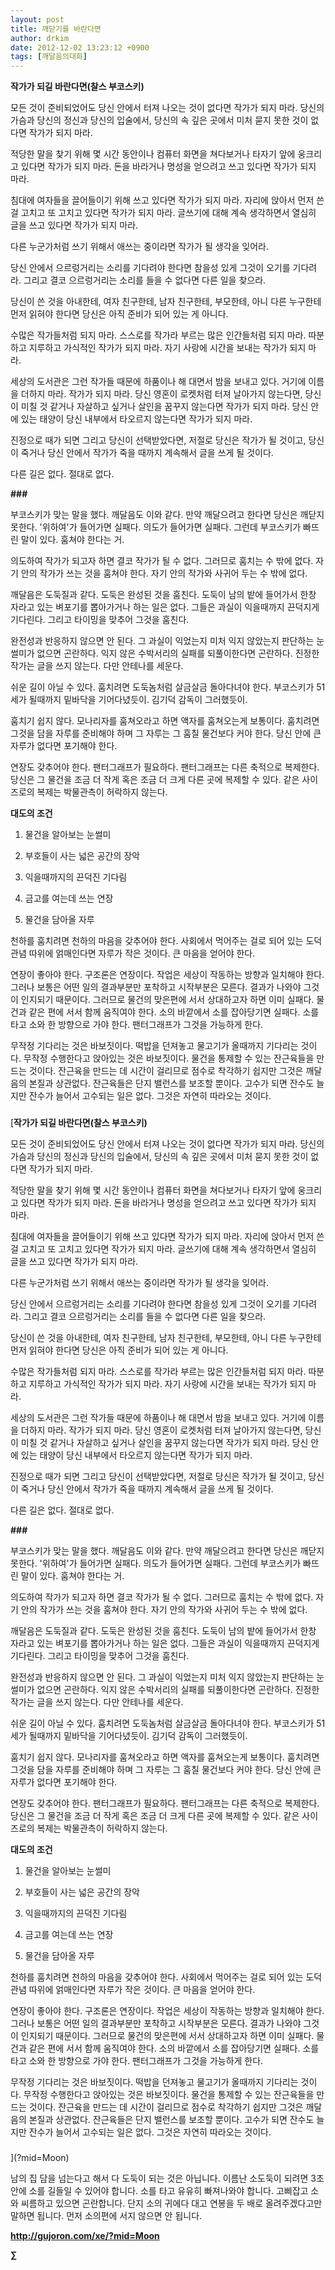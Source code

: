 ```yaml
---
layout: post
title: 깨닫기를 바란다면
author: drkim
date: 2012-12-02 13:23:12 +0900
tags: [깨달음의대화]
---
```

**작가가 되길 바란다면(찰스 부코스키)**

 모든 것이 준비되었어도 당신 안에서 터져 나오는 것이 없다면 작가가 되지 마라. 당신의 가슴과 당신의 정신과 당신의 입술에서, 당신의 속 깊은 곳에서 미처 묻지 못한 것이 없다면 작가가 되지 마라. 

 적당한 말을 찾기 위해 몇 시간 동안이나 컴퓨터 화면을 쳐다보거나 타자기 앞에 웅크리고 있다면 작가가 되지 마라. 돈을 바라거나 명성을 얻으려고 쓰고 있다면 작가가 되지 마라. 

 침대에 여자들을 끌어들이기 위해 쓰고 있다면 작가가 되지 마라. 자리에 앉아서 먼저 쓴 걸 고치고 또 고치고 있다면 작가가 되지 마라. 글쓰기에 대해 계속 생각하면서 열심히 글을 쓰고 있다면 작가가 되지 마라. 

 다른 누군가처럼 쓰기 위해서 애쓰는 중이라면 작가가 될 생각을 잊어라. 

 당신 안에서 으르렁거리는 소리를 기다려야 한다면 참을성 있게 그것이 오기를 기다려라. 그리고 결코 으르렁거리는 소리를 들을 수 없다면 다른 일을 찾으라. 

 당신이 쓴 것을 아내한테, 여자 친구한테, 남자 친구한테, 부모한테, 아니 다른 누구한테 먼저 읽혀야 한다면 당신은 아직 준비가 되어 있는 게 아니다. 

 수많은 작가들처럼 되지 마라. 스스로를 작가라 부르는 많은 인간들처럼 되지 마라. 따분하고 지루하고 가식적인 작가가 되지 마라. 자기 사랑에 시간을 보내는 작가가 되지 마라. 

 세상의 도서관은 그런 작가들 때문에 하품이나 해 대면서 밤을 보내고 있다. 거기에 이름을 더하지 마라. 작가가 되지 마라. 당신 영혼이 로켓처럼 터져 날아가지 않는다면, 당신이 미칠 것 같거나 자살하고 싶거나 살인을 꿈꾸지 않는다면 작가가 되지 마라. 당신 안에 있는 태양이 당신 내부에서 타오르지 않는다면 작가가 되지 마라. 

 진정으로 때가 되면 그리고 당신이 선택받았다면, 저절로 당신은 작가가 될 것이고, 당신이 죽거나 당신 안에서 작가가 죽을 때까지 계속해서 글을 쓰게 될 것이다. 

 다른 길은 없다. 절대로 없다. 



**\###**

 부코스키가 맞는 말을 했다. 깨달음도 이와 같다. 만약 깨달으려고 한다면 당신은 깨닫지 못한다. '위하여'가 들어가면 실패다. 의도가 들어가면 실패다. 그런데 부코스키가 빠뜨린 말이 있다. 훔쳐야 한다는 거. 

 의도하여 작가가 되고자 하면 결코 작가가 될 수 없다. 그러므로 훔치는 수 밖에 없다. 자기 안의 작가가 쓰는 것을 훔쳐야 한다. 자기 안의 작가와 사귀어 두는 수 밖에 없다. 

 깨달음은 도둑질과 같다. 도둑은 완성된 것을 훔친다. 도둑이 남의 밭에 들어가서 한창 자라고 있는 벼포기를 뽑아가거나 하는 일은 없다. 그들은 과실이 익을때까지 끈덕지게 기다린다. 그리고 타이밍을 맞추어 그것을 훔친다. 

 완전성과 반응하지 않으면 안 된다. 그 과실이 익었는지 미처 익지 않았는지 판단하는 눈썰미가 없으면 곤란하다. 익지 않은 수박서리의 실패를 되풀이한다면 곤란하다. 진정한 작가는 글을 쓰지 않는다. 다만 안테나를 세운다. 

 쉬운 길이 아닐 수 있다. 훔치려면 도둑놈처럼 살금살금 돌아다녀야 한다. 부코스키가 51세가 될때까지 밑바닥을 기어다녔듯이. 김기덕 감독이 그러했듯이. 

 훔치기 쉽지 않다. 모나리자를 훔쳐오라고 하면 액자를 훔쳐오는게 보통이다. 훔치려면 그것을 담을 자루를 준비해야 하며 그 자루는 그 훔칠 물건보다 커야 한다. 당신 안에 큰 자루가 없다면 포기해야 한다. 

 연장도 갖추어야 한다. 팬터그래프가 필요하다. 팬터그래프는 다른 축적으로 복제한다. 당신은 그 물건을 조금 더 작게 혹은 조금 더 크게 다른 곳에 복제할 수 있다. 같은 사이즈로의 복제는 박물관측이 허락하지 않는다. 



**대도의 조건**

 1) 물건을 알아보는 눈썰미

    
2) 부호들이 사는 넓은 공간의 장악    
3) 익을때까지의 끈덕진 기다림    
4) 금고를 여는데 쓰는 연장    
5) 물건을 담아올 자루 

 천하를 훔치려면 천하의 마음을 갖추어야 한다. 사회에서 먹어주는 걸로 되어 있는 도덕관념 따위에 얽매인다면 자루가 작은 것이다. 큰 마음을 얻어야 한다. 

 연장이 좋아야 한다. 구조론은 연장이다. 작업은 세상이 작동하는 방향과 일치해야 한다. 그러나 보통은 어떤 일의 결과부분만 포착하고 시작부분은 모른다. 결과가 나와야 그것이 인지되기 때문이다. 그러므로 물건의 맞은편에 서서 상대하고자 하면 이미 실패다. 물건과 같은 편에 서서 함께 움직여야 한다. 소의 바깥에서 소를 잡아당기면 실패다. 소를 타고 소와 한 방향으로 가야 한다. 팬터그래프가 그것을 가능하게 한다. 

 무작정 기다리는 것은 바보짓이다. 떡밥을 던져놓고 물고기가 올때까지 기다리는 것이다. 무작정 수행한다고 앉아있는 것은 바보짓이다. 물건을 통제할 수 있는 잔근육들을 만드는 것이다. 잔근육을 만드는 데 시간이 걸리므로 점수로 착각하기 쉽지만 그것은 깨달음의 본질과 상관없다. 잔근육들은 단지 밸런스를 보조할 뿐이다. 고수가 되면 잔수도 늘지만 잔수가 늘어서 고수되는 일은 없다. 그것은 자연히 따라오는 것이다. 





 ###


  




[**작가가 되길 바란다면(찰스 부코스키)**

 모든 것이 준비되었어도 당신 안에서 터져 나오는 것이 없다면 작가가 되지 마라. 당신의 가슴과 당신의 정신과 당신의 입술에서, 당신의 속 깊은 곳에서 미처 묻지 못한 것이 없다면 작가가 되지 마라. 

 적당한 말을 찾기 위해 몇 시간 동안이나 컴퓨터 화면을 쳐다보거나 타자기 앞에 웅크리고 있다면 작가가 되지 마라. 돈을 바라거나 명성을 얻으려고 쓰고 있다면 작가가 되지 마라. 

 침대에 여자들을 끌어들이기 위해 쓰고 있다면 작가가 되지 마라. 자리에 앉아서 먼저 쓴 걸 고치고 또 고치고 있다면 작가가 되지 마라. 글쓰기에 대해 계속 생각하면서 열심히 글을 쓰고 있다면 작가가 되지 마라. 

 다른 누군가처럼 쓰기 위해서 애쓰는 중이라면 작가가 될 생각을 잊어라. 

 당신 안에서 으르렁거리는 소리를 기다려야 한다면 참을성 있게 그것이 오기를 기다려라. 그리고 결코 으르렁거리는 소리를 들을 수 없다면 다른 일을 찾으라. 

 당신이 쓴 것을 아내한테, 여자 친구한테, 남자 친구한테, 부모한테, 아니 다른 누구한테 먼저 읽혀야 한다면 당신은 아직 준비가 되어 있는 게 아니다. 

 수많은 작가들처럼 되지 마라. 스스로를 작가라 부르는 많은 인간들처럼 되지 마라. 따분하고 지루하고 가식적인 작가가 되지 마라. 자기 사랑에 시간을 보내는 작가가 되지 마라. 

 세상의 도서관은 그런 작가들 때문에 하품이나 해 대면서 밤을 보내고 있다. 거기에 이름을 더하지 마라. 작가가 되지 마라. 당신 영혼이 로켓처럼 터져 날아가지 않는다면, 당신이 미칠 것 같거나 자살하고 싶거나 살인을 꿈꾸지 않는다면 작가가 되지 마라. 당신 안에 있는 태양이 당신 내부에서 타오르지 않는다면 작가가 되지 마라. 

 진정으로 때가 되면 그리고 당신이 선택받았다면, 저절로 당신은 작가가 될 것이고, 당신이 죽거나 당신 안에서 작가가 죽을 때까지 계속해서 글을 쓰게 될 것이다. 

 다른 길은 없다. 절대로 없다. 



**\###**

 부코스키가 맞는 말을 했다. 깨달음도 이와 같다. 만약 깨달으려고 한다면 당신은 깨닫지 못한다. '위하여'가 들어가면 실패다. 의도가 들어가면 실패다. 그런데 부코스키가 빠뜨린 말이 있다. 훔쳐야 한다는 거. 

 의도하여 작가가 되고자 하면 결코 작가가 될 수 없다. 그러므로 훔치는 수 밖에 없다. 자기 안의 작가가 쓰는 것을 훔쳐야 한다. 자기 안의 작가와 사귀어 두는 수 밖에 없다. 

 깨달음은 도둑질과 같다. 도둑은 완성된 것을 훔친다. 도둑이 남의 밭에 들어가서 한창 자라고 있는 벼포기를 뽑아가거나 하는 일은 없다. 그들은 과실이 익을때까지 끈덕지게 기다린다. 그리고 타이밍을 맞추어 그것을 훔친다. 

 완전성과 반응하지 않으면 안 된다. 그 과실이 익었는지 미처 익지 않았는지 판단하는 눈썰미가 없으면 곤란하다. 익지 않은 수박서리의 실패를 되풀이한다면 곤란하다. 진정한 작가는 글을 쓰지 않는다. 다만 안테나를 세운다. 

 쉬운 길이 아닐 수 있다. 훔치려면 도둑놈처럼 살금살금 돌아다녀야 한다. 부코스키가 51세가 될때까지 밑바닥을 기어다녔듯이. 김기덕 감독이 그러했듯이. 

 훔치기 쉽지 않다. 모나리자를 훔쳐오라고 하면 액자를 훔쳐오는게 보통이다. 훔치려면 그것을 담을 자루를 준비해야 하며 그 자루는 그 훔칠 물건보다 커야 한다. 당신 안에 큰 자루가 없다면 포기해야 한다. 

 연장도 갖추어야 한다. 팬터그래프가 필요하다. 팬터그래프는 다른 축적으로 복제한다. 당신은 그 물건을 조금 더 작게 혹은 조금 더 크게 다른 곳에 복제할 수 있다. 같은 사이즈로의 복제는 박물관측이 허락하지 않는다. 



**대도의 조건**

 1) 물건을 알아보는 눈썰미

    
2) 부호들이 사는 넓은 공간의 장악    
3) 익을때까지의 끈덕진 기다림    
4) 금고를 여는데 쓰는 연장    
5) 물건을 담아올 자루 

 천하를 훔치려면 천하의 마음을 갖추어야 한다. 사회에서 먹어주는 걸로 되어 있는 도덕관념 따위에 얽매인다면 자루가 작은 것이다. 큰 마음을 얻어야 한다. 

 연장이 좋아야 한다. 구조론은 연장이다. 작업은 세상이 작동하는 방향과 일치해야 한다. 그러나 보통은 어떤 일의 결과부분만 포착하고 시작부분은 모른다. 결과가 나와야 그것이 인지되기 때문이다. 그러므로 물건의 맞은편에 서서 상대하고자 하면 이미 실패다. 물건과 같은 편에 서서 함께 움직여야 한다. 소의 바깥에서 소를 잡아당기면 실패다. 소를 타고 소와 한 방향으로 가야 한다. 팬터그래프가 그것을 가능하게 한다. 

 무작정 기다리는 것은 바보짓이다. 떡밥을 던져놓고 물고기가 올때까지 기다리는 것이다. 무작정 수행한다고 앉아있는 것은 바보짓이다. 물건을 통제할 수 있는 잔근육들을 만드는 것이다. 잔근육을 만드는 데 시간이 걸리므로 점수로 착각하기 쉽지만 그것은 깨달음의 본질과 상관없다. 잔근육들은 단지 밸런스를 보조할 뿐이다. 고수가 되면 잔수도 늘지만 잔수가 늘어서 고수되는 일은 없다. 그것은 자연히 따라오는 것이다. 





 ###


  




](?mid=Moon) 

 남의 집 담을 넘는다고 해서 다 도둑이 되는 것은 아닙니다. 이름난 소도둑이 되려면 3초 안에 소를 길들일 수 있어야 합니다. 소를 타고 유유히 빠져나와야 합니다. 고삐잡고 소와 씨름하고 있으면 곤란합니다. 단지 소의 귀에다 대고 연봉을 두 배로 올려주겠다고만 말하면 됩니다. 먼저 소의편에 서지 않으면 안 됩니다. 







**http://gujoron.com/xe/?mid=Moon**  


**∑**
